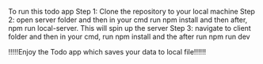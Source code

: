To run this todo app
Step 1: Clone the repository to your local machine
Step 2: open server folder and then in your cmd run npm install and then after, npm run local-server.  This will spin up the server
Step 3: navigate to client folder and then in your cmd, run npm install and the after run npm run dev

!!!!!Enjoy the Todo app which saves your data to local file!!!!!!
